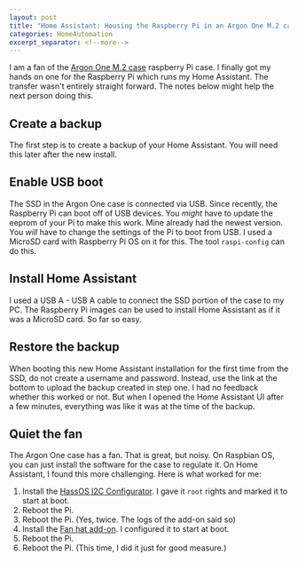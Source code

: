 ```yaml
---
layout: post
title: "Home Assistant: Housing the Raspberry Pi in an Argon One M.2 case"
categories: HomeAutomation
excerpt_separator: <!--more-->
---
```


I am a fan of the [Argon One M.2 case][aone] raspberry Pi case. I finally got my
hands on one for the Raspberry Pi which runs my Home Assistant. The transfer
wasn't entirely straight forward. The notes below might help the next person
doing this.

<!--more-->

## Create a backup

The first step is to create a backup of your Home Assistant. You will need this
later after the new install.

## Enable USB boot

The SSD in the Argon One case is connected via USB. Since recently, the
Raspberry Pi can boot off of USB devices. You *might* have to update the eeprom
of your Pi to make this work. Mine already had the newest version. You *will*
have to change the settings of the Pi to boot from USB. I used a MicroSD card
with Raspberry Pi OS on it for this. The tool `raspi-config` can do this.

[aone]: https://www.argon40.com/argon-one-m-2-case-for-raspberry-pi-4.html

## Install Home Assistant

I used a USB A - USB A cable to connect the SSD portion of the case to my PC.
The Raspberry Pi images can be used to install Home Assistant as if it was a
MicroSD card. So far so easy.

## Restore the backup

When booting this new Home Assistant installation for the first time from the
SSD, do not create a username and password. Instead, use the link at the bottom
to upload the backup created in step one. I had no feedback whether this worked
or not. But when I opened the Home Assistant UI after a few minutes, everything
was like it was at the time of the backup.

## Quiet the fan

The Argon One case has a fan. That is great, but noisy. On Raspbian OS, you can
just install the software for the case to regulate it. On Home Assistant, I
found this more challenging. Here is what worked for me:

1. Install the [HassOS I2C Configurator](i2c). I gave it `root` rights and
   marked it to start at boot.
2. Reboot the Pi.
3. Reboot the Pi. (Yes, twice. The logs of the add-on said so)
4. Install the [Fan hat add-on][fan]. I configured it to start at boot.
5. Reboot the Pi.
6. Reboot the Pi. (This time, I did it just for good measure.)

[i2c]: https://community.home-assistant.io/t/add-on-hassos-i2c-configurator/264167
[fan]: https://github.com/Misiu/argon40
